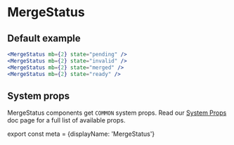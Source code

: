 # MergeStatus


## Default example
```.jsx
<MergeStatus mb={2} state="pending" />
<MergeStatus mb={2} state="invalid" />
<MergeStatus mb={2} state="merged" />
<MergeStatus mb={2} state="ready" />
```

## System props

MergeStatus components get `COMMON` system props. Read our [System Props](/system-props) doc page for a full list of available props.

export const meta = {displayName: 'MergeStatus'}
